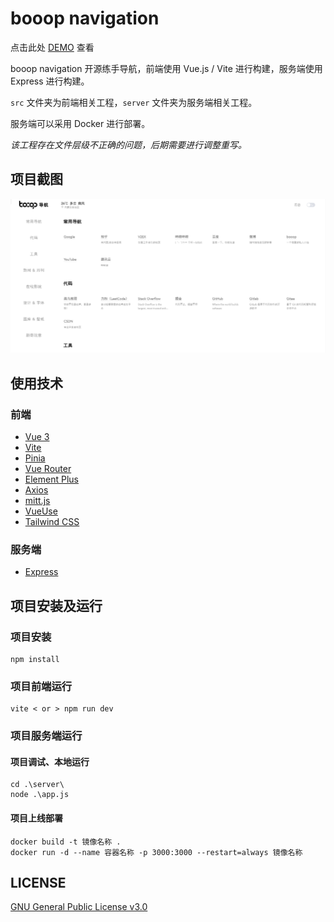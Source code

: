 # booop navigation

点击此处 [DEMO](https://i.booop.net) 查看

booop navigation 开源练手导航，前端使用 Vue.js / Vite 进行构建，服务端使用 Express 进行构建。

`src` 文件夹为前端相关工程，`server` 文件夹为服务端相关工程。

服务端可以采用 Docker 进行部署。

*该工程存在文件层级不正确的问题，后期需要进行调整重写。*

## 项目截图

![浅色模式显示效果](public\booop_navigation_website_demo_light.png)

## 使用技术

### 前端

- [Vue 3](https://cn.vuejs.org/)
- [Vite](https://cn.vitejs.dev/)
- [Pinia](https://pinia.vuejs.org/)
- [Vue Router](https://router.vuejs.org/)
- [Element Plus](https://element-plus.gitee.io/zh-CN/)
- [Axios](https://axios-http.com/)
- [mitt.js](https://github.com/developit/mitt)
- [VueUse](https://vueuse.org/)
- [Tailwind CSS](https://tailwindcss.com/)

### 服务端

- [Express](https://expressjs.com/)

## 项目安装及运行

### 项目安装

```shell
npm install
```

### 项目前端运行

```shell
vite < or > npm run dev
```

### 项目服务端运行

#### 项目调试、本地运行

```shell
cd .\server\
node .\app.js
```

#### 项目上线部署

```shell
docker build -t 镜像名称 .
docker run -d --name 容器名称 -p 3000:3000 --restart=always 镜像名称
```

## LICENSE

[GNU General Public License v3.0](https://github.com/Edward-Brock/booop-navigation/blob/main/LICENSE)
